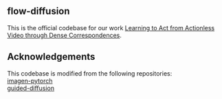 ## flow-diffusion

This is the official codebase for our work [Learning to Act from Actionless Video through Dense Correspondences](https://flow-diffusion.github.io/). 






## Acknowledgements

This codebase is modified from the following repositories:  
[imagen-pytorch](https://github.com/lucidrains/imagen-pytorch)  
[guided-diffusion](https://github.com/openai/guided-diffusion)  
